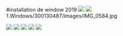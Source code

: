 #installation de window 2019
<img src=images/IMG_0584.jpg width='' height='' > </img>
<img src=images/IMG_0585.jpg width='' height='' > </img>
1.Windows/300130487/images/IMG_0584.jpg

<img src=images/IMG_0586.jpg width='' height='' > </img>
<img src=images/IMG_0587.jpg width='' height='' > </img>
<img src=images/IMG_0588.jpg width='' height='' > </img>
<img src=images/IMG_0590.jpg width='' height='' > </img>
<img src=images/IMG_0591.jpg width='' height='' > </img>
